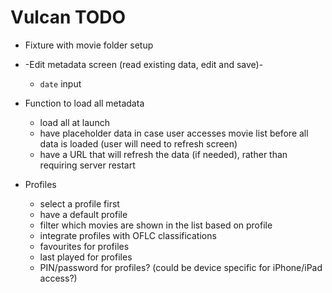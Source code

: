 Vulcan TODO
===========

* Fixture with movie folder setup

* -Edit metadata screen (read existing data, edit and save)-
  * `date` input
* Function to load all metadata
  * load all at launch
  * have placeholder data in case user accesses movie list before all data is loaded (user will need to refresh screen)
  * have a URL that will refresh the data (if needed), rather than requiring server restart

* Profiles
  * select a profile first
  * have a default profile
  * filter which movies are shown in the list based on profile
  * integrate profiles with OFLC classifications
  * favourites for profiles
  * last played for profiles
  * PIN/password for profiles? (could be device specific for iPhone/iPad access?)
  